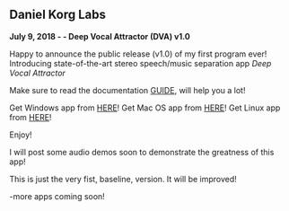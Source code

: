## Daniel Korg Labs
**July 9, 2018 - - Deep Vocal Attractor (DVA) v1.0**

Happy to announce the public release (v1.0) of my first program ever!
Introducing state-of-the-art stereo speech/music separation app
*Deep Vocal Attractor*

Make sure to read the documentation [GUIDE](https://raw.githubusercontent.com/danielkorg/danielkorg.github.io/master/GUIDE.txt), will help you a lot!

Get Windows app from [HERE](https://github.com/danielkorg/danielkorg.github.io/raw/master/DVA.zip)!
Get Mac OS app from [HERE](https://github.com/danielkorg/danielkorg.github.io/raw/master/DVAmac.zip)!
Get Linux app from [HERE](https://github.com/danielkorg/danielkorg.github.io/raw/master/DVAlinux.zip)!

Enjoy!

I will post some audio demos soon to demonstrate the greatness of this app!

This is just the very fist, baseline, version. It will be improved!

-more apps coming soon!

